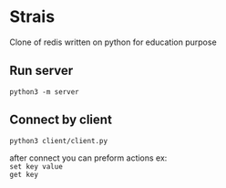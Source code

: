 #  Strais
Clone of redis written on python for education purpose

## Run server
`python3 -m server`

## Connect by client
`python3 client/client.py`  

after connect you can preform actions ex:  
`set key value`  
`get key`  


